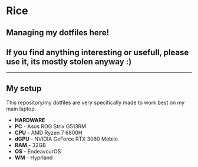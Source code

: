 # Rice
## Managing my dotfiles here!
## If you find anything interesting or usefull, please use it, its mostly stolen anyway :)
---

## My setup

This repository/my dotfiles are very specifically made to work best on my main laptop.
- **HARDWARE**
- **PC**   - Asus ROG Strix G513RM
- **CPU**  - AMD Ryzen 7 6800H
- **dGPU** - NVIDIA GeForce RTX 3060 Mobile
- **RAM**  - 32GB
- **OS**   - EndeavourOS
- **WM**   - Hyprland

